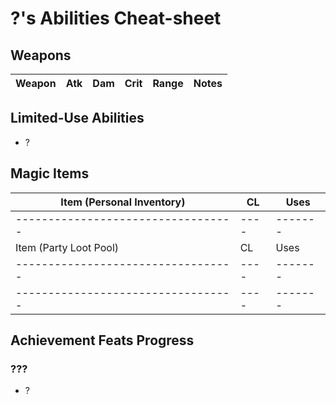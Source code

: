 # ?'s Abilities Cheat-sheet
## Weapons
| Weapon      | Atk | Dam              | Crit     | Range | Notes
|-------------|-----|------------------|----------|-------|------------

## Limited-Use Abilities
- ?

## Magic Items
| Item (Personal Inventory)        | CL | Uses  |
|----------------------------------|----|-------|
|----------------------------------|----|-------|
| Item (Party Loot Pool)           | CL | Uses  |
|----------------------------------|----|-------|
|----------------------------------|----|-------|

## Achievement Feats Progress
### ???
- ?
